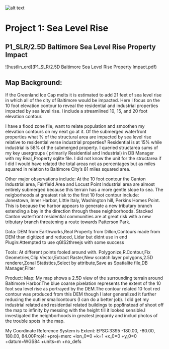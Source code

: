 
![alt text](https://nicoletrenholm.github.io/P1_SLR/glacier.PNG)



# Project 1: Sea Level Rise

##  P1_SLR/2.5D Baltimore Sea Level Rise Property Impact

![hustlin_erd](P1_SLR/2.5D Baltimore Sea Level Rise Property Impact.pdf)

## Map Background:

If the Greenland Ice Cap melts it is estimated to add 21 feet of sea level rise in which all of the city of Baltimore would be impacted. Here I focus on the 10 foot elevation contour to reveal the residential and industrial properties impacted by sea level rise. I include a streamlined 10, 15, and 20 foot elevation contour.

I have a flood zone file, want to relate population and smoothen my elevation contours on my next go at it.
Of the submerged waterfront properties what % of the structural area are impacted by sea level rise relative to residential verse industrial properties? Residential is at 15% while industrial is 58% of the submerged property. I queried structarea sums of my key usergroups ( primarily Residential and Industrial) in DB Manager with my Real_Property sqlite file. I did not know the unit for the structarea if I did I would have related the total areas not as percentages but as miles squared in relation to Baltimore City’s 81 miles squared area.

Other major observations include: At the 10 foot contour the Canton Industrial area, Fairfield Area and Locust Point Industrial area are almost entirely submerged because this terrain has a more gentle slope to sea.
The neigborhoods at greatest risk to the first 10 foot contour include: Jonestown, Inner Harbor, Little Italy, Washington hill, Perkins Homes Point. This is because the harbor appears to generate a new tributary branch extending a bay in the direction through these neighborhoods. Stacked Canton waterfront residential communities are at great risk with a new tributary branch threatening a route towards Patterson Park.

Data: DEM from Earthworks,Real Property from Dillon,Contours made from DEM than digitized and reduced, Lidar but didnt use in end
Plugin:Attempted to use qGIS2threejs with some success

Tools:
At different points fooled around with.
Polygonize,R.Contour,Fix Geometries,Clip Vector,Extract Raster,New scratch layer polygons,2.5D renderer,Zonal Statistics,Select by attribute,Save as Spatialite file,DB Manager,Filter

Product:
Map: My map shows a 2.5D view of the surrounding terrain around Baltimore Harbor.The blue coarse pixelation represents the extent of the 10 foot sea level rise as portrayed by the DEM.The contour related 10 foot red contour was produced from this DEM though I later generalized it further reducing the outlier smallcontours (I can do a better job). I did get my industrial related and residential related buildings to pop!Instead of shoot off the map to infinity by messing with the height till it looked sensible.I investigated the neighborhoods in greatest jeopardy and includ photos of the trouble spots in the map. 

My Coordinate Reference System is Extent: EPSG:3395 -180.00, -80.00, 180.00, 84.00Proj4: +proj=merc +lon_0=0 +k=1 +x_0=0 +y_0=0 +datum=WGS84 +units=m +no_defs


